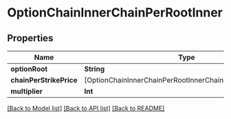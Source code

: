 # OptionChainInnerChainPerRootInner

## Properties
Name | Type | Description | Notes
------------ | ------------- | ------------- | -------------
**optionRoot** | **String** |  | [optional] 
**chainPerStrikePrice** | [OptionChainInnerChainPerRootInnerChainPerStrikePriceInner] |  | [optional] 
**multiplier** | **Int** |  | [optional] 

[[Back to Model list]](../README.md#models) [[Back to API list]](../README.md#api-endpoints) [[Back to README]](../README.md)


